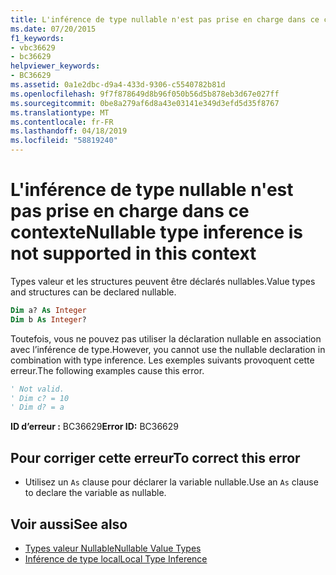 ```yaml
---
title: L'inférence de type nullable n'est pas prise en charge dans ce contexte
ms.date: 07/20/2015
f1_keywords:
- vbc36629
- bc36629
helpviewer_keywords:
- BC36629
ms.assetid: 0a1e2dbc-d9a4-433d-9306-c5540782b81d
ms.openlocfilehash: 9f7f878649d8b96f050b56d5b878eb3d67e027ff
ms.sourcegitcommit: 0be8a279af6d8a43e03141e349d3efd5d35f8767
ms.translationtype: MT
ms.contentlocale: fr-FR
ms.lasthandoff: 04/18/2019
ms.locfileid: "58819240"
---
```

# <a name="nullable-type-inference-is-not-supported-in-this-context"></a><span data-ttu-id="a5430-102">L'inférence de type nullable n'est pas prise en charge dans ce contexte</span><span class="sxs-lookup"><span data-stu-id="a5430-102">Nullable type inference is not supported in this context</span></span>
<span data-ttu-id="a5430-103">Types valeur et les structures peuvent être déclarés nullables.</span><span class="sxs-lookup"><span data-stu-id="a5430-103">Value types and structures can be declared nullable.</span></span>  
  
```vb  
Dim a? As Integer  
Dim b As Integer?  
```  
  
 <span data-ttu-id="a5430-104">Toutefois, vous ne pouvez pas utiliser la déclaration nullable en association avec l’inférence de type.</span><span class="sxs-lookup"><span data-stu-id="a5430-104">However, you cannot use the nullable declaration in combination with type inference.</span></span> <span data-ttu-id="a5430-105">Les exemples suivants provoquent cette erreur.</span><span class="sxs-lookup"><span data-stu-id="a5430-105">The following examples cause this error.</span></span>  
  
```vb  
' Not valid.  
' Dim c? = 10  
' Dim d? = a  
```  
  
 <span data-ttu-id="a5430-106">**ID d’erreur :** BC36629</span><span class="sxs-lookup"><span data-stu-id="a5430-106">**Error ID:** BC36629</span></span>  
  
## <a name="to-correct-this-error"></a><span data-ttu-id="a5430-107">Pour corriger cette erreur</span><span class="sxs-lookup"><span data-stu-id="a5430-107">To correct this error</span></span>  
  
-   <span data-ttu-id="a5430-108">Utilisez un `As` clause pour déclarer la variable nullable.</span><span class="sxs-lookup"><span data-stu-id="a5430-108">Use an `As` clause to declare the variable as nullable.</span></span>  
  
## <a name="see-also"></a><span data-ttu-id="a5430-109">Voir aussi</span><span class="sxs-lookup"><span data-stu-id="a5430-109">See also</span></span>

- [<span data-ttu-id="a5430-110">Types valeur Nullable</span><span class="sxs-lookup"><span data-stu-id="a5430-110">Nullable Value Types</span></span>](../../../visual-basic/programming-guide/language-features/data-types/nullable-value-types.md)
- [<span data-ttu-id="a5430-111">Inférence de type local</span><span class="sxs-lookup"><span data-stu-id="a5430-111">Local Type Inference</span></span>](../../../visual-basic/programming-guide/language-features/variables/local-type-inference.md)
